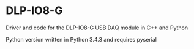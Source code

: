 # DLP-IO8-G
Driver and code for the DLP-IO8-G USB DAQ module in C++ and Python

Python version written in Python 3.4.3 and requires pyserial
